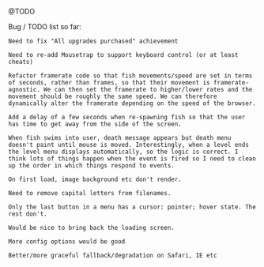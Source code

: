 @TODO

Bug / TODO list so far:

    Need to fix "All upgrades purchased" achievement

    Need to re-add Mousetrap to support keyboard control (or at least cheats)

    Refactor framerate code so that fish movements/speed are set in terms of seconds, rather than frames, so that their movement is framerate-agnostic. We can then set the framerate to higher/lower rates and the movement should be roughly the same speed. We can therefore dynamically alter the framerate depending on the speed of the browser.

    Add a delay of a few seconds when re-spawning fish so that the user has time to get away from the side of the screen.

    When fish swims into user, death message appears but death menu doesn't paint until mouse is moved. Interestingly, when a level ends the level menu displays automatically, so the logic is correct. I think lots of things happen when the event is fired so I need to clean up the order in which things respond to events.

    On first load, image background etc don't render.

    Need to remove capital letters from filenames.

    Only the last button in a menu has a cursor: pointer; hover state. The rest don't.

    Would be nice to bring back the loading screen.

    More config options would be good

    Better/more graceful fallback/degradation on Safari, IE etc